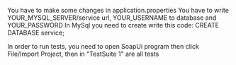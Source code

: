 You have to make some changes in application.properties
You have to write YOUR_MYSQL_SERVER/service url, YOUR_USERNAME to database and YOUR_PASSWORD
In MySql you need to create write this code: CREATE DATABASE service;

In order to run tests, you need to open SoapUi program then click File/Import Project, then in "TestSuite 1" are all tests
